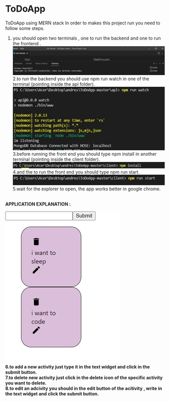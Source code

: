 # ToDoApp
ToDoApp using MERN stack
In order to makes this project run you need to follow some steps.
1. you should open two terminals , one to run the backend and one to run the frontend .
![](images_readme/terminalpictures.jpg)
2.to run the backend you should use npm run watch in one of the terminal (pointing inside the api folder).
![](images_readme/apirun.jpg) <br />
3.before running the front end you should type npm install in another terminal (pointing inside the client folder).
![](images_readme/clientrequirement.jpg) <br />
4.and the to run the front end you should type npm run start.
![](images_readme/clientrun.jpg)<br />
5.wait for the explorer to open, the app works better in google chrome.<br />
<br />
<b>APPLICATION EXPLANATION :<b>

![](images_readme/applicationCaptures.JPG) <br />
6.to add a new activity just type it in the text widget and click in the submit button.<br />
7.to delete new activity just click in the delete icon of the specific activity you want to delete.<br />
8.to edit an adcivity you should in the edit button of the acitivity , write in the text widget and click the submit button.
